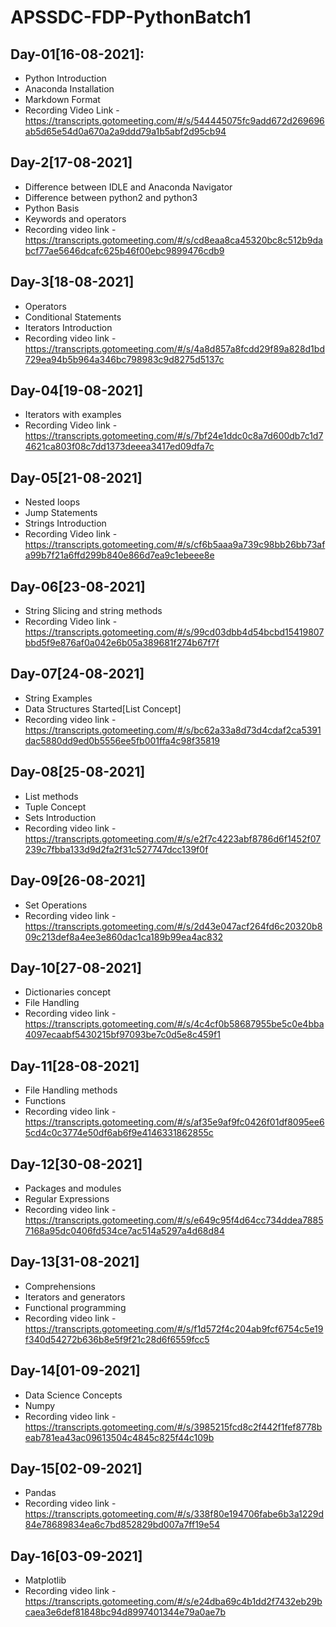 # APSSDC-FDP-PythonBatch1

## Day-01[16-08-2021]:
- Python Introduction
- Anaconda Installation
- Markdown Format
- Recording Video Link - https://transcripts.gotomeeting.com/#/s/544445075fc9add672d269696ab5d65e54d0a670a2a9ddd79a1b5abf2d95cb94

## Day-2[17-08-2021]
- Difference between IDLE and Anaconda Navigator
- Difference between python2 and python3
- Python Basis
- Keywords and operators
- Recording video link - https://transcripts.gotomeeting.com/#/s/cd8eaa8ca45320bc8c512b9dabcf77ae5646dcafc625b46f00ebc9899476cdb9

## Day-3[18-08-2021]
- Operators
- Conditional Statements
- Iterators Introduction
- Recording video link - https://transcripts.gotomeeting.com/#/s/4a8d857a8fcdd29f89a828d1bd729ea94b5b964a346bc798983c9d8275d5137c

## Day-04[19-08-2021]
- Iterators with examples
- Recording Video link - https://transcripts.gotomeeting.com/#/s/7bf24e1ddc0c8a7d600db7c1d74621ca803f08c7dd1373deeea3417ed09dfa7c

## Day-05[21-08-2021]
- Nested loops
- Jump Statements
- Strings Introduction
- Recording Video link - https://transcripts.gotomeeting.com/#/s/cf6b5aaa9a739c98bb26bb73afa99b7f21a6ffd299b840e866d7ea9c1ebeee8e

## Day-06[23-08-2021]
- String Slicing and string methods
- Recording Video link - https://transcripts.gotomeeting.com/#/s/99cd03dbb4d54bcbd15419807bbd5f9e876af0a042e6b05a389681f274b67f7f

## Day-07[24-08-2021]
- String Examples
- Data Structures Started[List Concept]
- Recording video link -https://transcripts.gotomeeting.com/#/s/bc62a33a8d73d4cdaf2ca5391dac5880dd9ed0b5556ee5fb001ffa4c98f35819

## Day-08[25-08-2021]
- List methods
- Tuple Concept
- Sets Introduction
- Recording video link - https://transcripts.gotomeeting.com/#/s/e2f7c4223abf8786d6f1452f07239c7fbba133d9d2fa2f31c527747dcc139f0f

## Day-09[26-08-2021]
- Set Operations
- Recording video link - https://transcripts.gotomeeting.com/#/s/2d43e047acf264fd6c20320b809c213def8a4ee3e860dac1ca189b99ea4ac832

## Day-10[27-08-2021]
- Dictionaries concept
- File Handling
- Recording video link - https://transcripts.gotomeeting.com/#/s/4c4cf0b58687955be5c0e4bba4097ecaabf5430215bf97093be7c0d5e8c459f1

## Day-11[28-08-2021]
- File Handling methods
- Functions
- Recording video link - https://transcripts.gotomeeting.com/#/s/af35e9af9fc0426f01df8095ee65cd4c0c3774e50df6ab6f9e4146331862855c

## Day-12[30-08-2021]
- Packages and modules
- Regular Expressions
- Recording video link - https://transcripts.gotomeeting.com/#/s/e649c95f4d64cc734ddea78857168a95dc0406fd534ce7ac514a5297a4d68d84

## Day-13[31-08-2021]
- Comprehensions
- Iterators and generators
- Functional programming
- Recording video link - https://transcripts.gotomeeting.com/#/s/f1d572f4c204ab9fcf6754c5e19f340d54272b636b8e5f9f21c28d6f6559fcc5

## Day-14[01-09-2021]
- Data Science Concepts
- Numpy 
- Recording video link - https://transcripts.gotomeeting.com/#/s/3985215fcd8c2f442f1fef8778beab781ea43ac09613504c4845c825f44c109b

## Day-15[02-09-2021]
- Pandas
- Recording video link - https://transcripts.gotomeeting.com/#/s/338f80e194706fabe6b3a1229d84e78689834ea6c7bd852829bd007a7ff19e54

## Day-16[03-09-2021]
- Matplotlib
- Recording video link - https://transcripts.gotomeeting.com/#/s/e24dba69c4b1dd2f7432eb29bcaea3e6def81848bc94d8997401344e79a0ae7b
